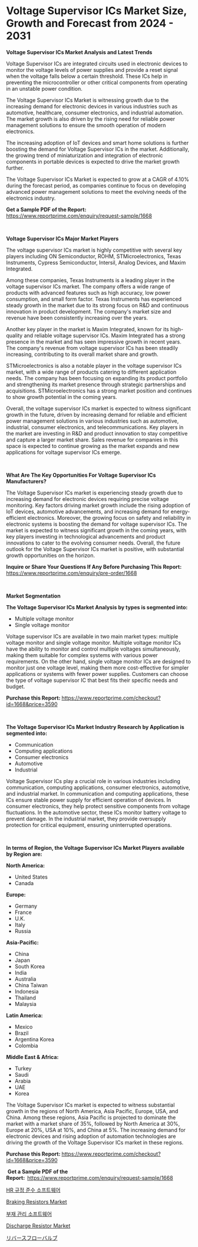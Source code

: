 <p><h1>Voltage Supervisor ICs Market Size, Growth and Forecast from 2024 - 2031</h1></p><p><strong>Voltage Supervisor ICs Market Analysis and Latest Trends</strong></p>
<p><p>Voltage Supervisor ICs are integrated circuits used in electronic devices to monitor the voltage levels of power supplies and provide a reset signal when the voltage falls below a certain threshold. These ICs help in preventing the microcontroller or other critical components from operating in an unstable power condition.</p><p>The Voltage Supervisor ICs Market is witnessing growth due to the increasing demand for electronic devices in various industries such as automotive, healthcare, consumer electronics, and industrial automation. The market growth is also driven by the rising need for reliable power management solutions to ensure the smooth operation of modern electronics.</p><p>The increasing adoption of IoT devices and smart home solutions is further boosting the demand for Voltage Supervisor ICs in the market. Additionally, the growing trend of miniaturization and integration of electronic components in portable devices is expected to drive the market growth further.</p><p>The Voltage Supervisor ICs Market is expected to grow at a CAGR of 4.10% during the forecast period, as companies continue to focus on developing advanced power management solutions to meet the evolving needs of the electronics industry.</p></p>
<p><strong>Get a Sample PDF of the Report:&nbsp;</strong> <a href="https://www.reportprime.com/enquiry/request-sample/1668">https://www.reportprime.com/enquiry/request-sample/1668</a></p>
<p>&nbsp;</p>
<p><strong>Voltage Supervisor ICs Major Market Players</strong></p>
<p><p>The voltage supervisor ICs market is highly competitive with several key players including ON Semiconductor, ROHM, STMicroelectronics, Texas Instruments, Cypress Semiconductor, Intersil, Analog Devices, and Maxim Integrated. </p><p>Among these companies, Texas Instruments is a leading player in the voltage supervisor ICs market. The company offers a wide range of products with advanced features such as high accuracy, low power consumption, and small form factor. Texas Instruments has experienced steady growth in the market due to its strong focus on R&D and continuous innovation in product development. The company's market size and revenue have been consistently increasing over the years.</p><p>Another key player in the market is Maxim Integrated, known for its high-quality and reliable voltage supervisor ICs. Maxim Integrated has a strong presence in the market and has seen impressive growth in recent years. The company's revenue from voltage supervisor ICs has been steadily increasing, contributing to its overall market share and growth.</p><p>STMicroelectronics is also a notable player in the voltage supervisor ICs market, with a wide range of products catering to different application needs. The company has been focusing on expanding its product portfolio and strengthening its market presence through strategic partnerships and acquisitions. STMicroelectronics has a strong market position and continues to show growth potential in the coming years.</p><p>Overall, the voltage supervisor ICs market is expected to witness significant growth in the future, driven by increasing demand for reliable and efficient power management solutions in various industries such as automotive, industrial, consumer electronics, and telecommunications. Key players in the market are investing in R&D and product innovation to stay competitive and capture a larger market share. Sales revenue for companies in this space is expected to continue growing as the market expands and new applications for voltage supervisor ICs emerge.</p></p>
<p>&nbsp;</p>
<p><strong>What Are The Key Opportunities For Voltage Supervisor ICs Manufacturers?</strong></p>
<p><p>The Voltage Supervisor ICs market is experiencing steady growth due to increasing demand for electronic devices requiring precise voltage monitoring. Key factors driving market growth include the rising adoption of IoT devices, automotive advancements, and increasing demand for energy-efficient electronics. Moreover, the growing focus on safety and reliability in electronic systems is boosting the demand for voltage supervisor ICs. The market is expected to witness significant growth in the coming years, with key players investing in technological advancements and product innovations to cater to the evolving consumer needs. Overall, the future outlook for the Voltage Supervisor ICs market is positive, with substantial growth opportunities on the horizon.</p></p>
<p><strong>Inquire or Share Your Questions If Any Before Purchasing This Report:</strong> <a href="https://www.reportprime.com/enquiry/pre-order/1668">https://www.reportprime.com/enquiry/pre-order/1668</a></p>
<p>&nbsp;</p>
<p><strong>Market Segmentation</strong></p>
<p><strong>The Voltage Supervisor ICs Market Analysis by types is segmented into:</strong></p>
<p><ul><li>Multiple voltage monitor</li><li>Single voltage monitor</li></ul></p>
<p><p>Voltage supervisor ICs are available in two main market types: multiple voltage monitor and single voltage monitor. Multiple voltage monitor ICs have the ability to monitor and control multiple voltages simultaneously, making them suitable for complex systems with various power requirements. On the other hand, single voltage monitor ICs are designed to monitor just one voltage level, making them more cost-effective for simpler applications or systems with fewer power supplies. Customers can choose the type of voltage supervisor IC that best fits their specific needs and budget.</p></p>
<p><strong>Purchase this Report:&nbsp;</strong><a href="https://www.reportprime.com/checkout?id=1668&price=3590">https://www.reportprime.com/checkout?id=1668&price=3590</a></p>
<p>&nbsp;</p>
<p><strong>The Voltage Supervisor ICs Market Industry Research by Application is segmented into:</strong></p>
<p><ul><li>Communication</li><li>Computing applications</li><li>Consumer electronics</li><li>Automotive</li><li>Industrial</li></ul></p>
<p><p>Voltage Supervisor ICs play a crucial role in various industries including communication, computing applications, consumer electronics, automotive, and industrial market. In communication and computing applications, these ICs ensure stable power supply for efficient operation of devices. In consumer electronics, they help protect sensitive components from voltage fluctuations. In the automotive sector, these ICs monitor battery voltage to prevent damage. In the industrial market, they provide oversupply protection for critical equipment, ensuring uninterrupted operations.</p></p>
<p>&nbsp;</p>
<p><strong>In terms of Region, the Voltage Supervisor ICs Market Players available by Region are:</strong></p>
<p>
    <p> <strong> North America: </strong>
        <ul>
            <li>United States</li>
            <li>Canada</li>
        </ul>
        </p> 
    <p> <strong> Europe: </strong>
        <ul>
            <li>Germany</li>
            <li>France</li>
            <li>U.K.</li>
            <li>Italy</li>
            <li>Russia</li>
        </ul>
        </p> 
    <p> <strong> Asia-Pacific: </strong>
        <ul>
            <li>China</li>
            <li>Japan</li>
            <li>South Korea</li>
            <li>India</li>
            <li>Australia</li>
            <li>China Taiwan</li>
            <li>Indonesia</li>
            <li>Thailand</li>
            <li>Malaysia</li>
        </ul>
        </p> 
    <p> <strong> Latin America: </strong>
        <ul>
            <li>Mexico</li>
            <li>Brazil</li>
            <li>Argentina Korea</li>
            <li>Colombia</li>
        </ul>
        </p> 
    <p> <strong> Middle East & Africa: </strong>
        <ul>
            <li>Turkey</li>
            <li>Saudi</li>
            <li>Arabia</li>
            <li>UAE</li>
            <li>Korea</li>
        </ul>
    </p>
    </p>
<p><p>The Voltage Supervisor ICs market is expected to witness substantial growth in the regions of North America, Asia Pacific, Europe, USA, and China. Among these regions, Asia Pacific is projected to dominate the market with a market share of 35%, followed by North America at 30%, Europe at 20%, USA at 10%, and China at 5%. The increasing demand for electronic devices and rising adoption of automation technologies are driving the growth of the Voltage Supervisor ICs market in these regions.</p></p>
<p><strong>Purchase this Report: </strong><a href="https://www.reportprime.com/checkout?id=1668&price=3590">https://www.reportprime.com/checkout?id=1668&price=3590</a></p>
<p>&nbsp;<strong>Get a Sample PDF of the Report:&nbsp;&nbsp;</strong><a href="https://www.reportprime.com/enquiry/request-sample/1668">https://www.reportprime.com/enquiry/request-sample/1668</a></p>
<p><strong></strong></p>
<p><p><a href="https://github.com/JeromeRtyau89966/Market-Research-Report-List-1/blob/main/73489529386.md">HR 규정 준수 소프트웨어</a></p><p><a href="https://github.com/RoccoManning/Market-Research-Report-List-4/blob/main/braking-resistors-market.md">Braking Resistors Market</a></p><p><a href="https://github.com/TimmyMann6767/Market-Research-Report-List-1/blob/main/60207349385.md">부재 관리 소프트웨어</a></p><p><a href="https://github.com/gulaimolin/Market-Research-Report-List-3/blob/main/discharge-resistor-market.md">Discharge Resistor Market</a></p><p><a href="https://github.com/AriMuller2009/Market-Research-Report-List-1/blob/main/61153959979.md">リバースフローバルブ</a></p></p>